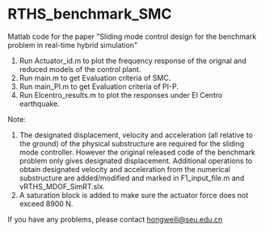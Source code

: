 # RTHS_benchmark_SMC
Matlab code for the paper "Sliding mode control design for the benchmark problem in real-time hybrid simulation"
1. Run Actuator_id.m to plot the frequency response of the orignal and reduced models of the control plant.
2. Run main.m to get Evaluation criteria of SMC.
3. Run main_PI.m to get Evaluation criteria of PI-P.
4. Run Elcentro_results.m to plot the responses under El Centro earthquake.

Note:
1. The designated displacement, velocity and acceleration (all relative to the ground) of the physical substructure are required for the sliding mode controller. However the original released code of the benchmark problem only gives designated displacement. Additional operations to obtain designated velocity and acceleration from the numerical substructure are added/modified and marked in F1_input_file.m and vRTHS_MDOF_SimRT.slx.
2. A saturation block is added to make sure the actuator force does not exceed 8900 N.

If you have any problems, please contact hongweili@seu.edu.cn
